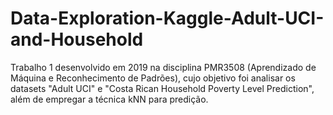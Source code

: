 # Data-Exploration-Kaggle-Adult-UCI-and-Household
Trabalho 1 desenvolvido em 2019 na disciplina PMR3508 (Aprendizado de Máquina e Reconhecimento de Padrões), cujo objetivo foi analisar os datasets "Adult UCI" e "Costa Rican Household Poverty Level Prediction", além de empregar a técnica kNN para predição.
